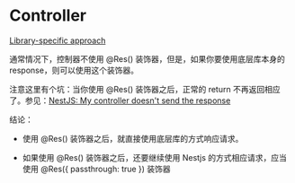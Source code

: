 # Controller


[Library-specific approach](https://docs.nestjs.com/controllers#library-specific-approach)

通常情况下，控制器不使用 @Res() 装饰器，但是，如果你要使用底层库本身的 response，则可以使用这个装饰器。

注意这里有个坑：当你使用 @Res() 装饰器之后，正常的 return 不再返回相应了。参见：[NestJS: My controller doesn't send the response](https://stackoverflow.com/questions/62330271/nestjs-my-controller-doesnt-send-the-response)

结论：

- 使用 @Res() 装饰器之后，就直接使用底层库的方式响应请求。

- 如果使用 @Res() 装饰器之后，还要继续使用 Nestjs 的方式相应请求，应当使用 @Res({ passthrough: true }) 装饰器



